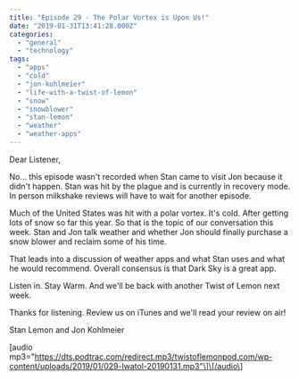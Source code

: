 ```yaml
---
title: "Episode 29 - The Polar Vortex is Upon Us!"
date: "2019-01-31T13:41:28.000Z"
categories: 
  - "general"
  - "technology"
tags: 
  - "apps"
  - "cold"
  - "jon-kohlmeier"
  - "life-with-a-twist-of-lemon"
  - "snow"
  - "snowblower"
  - "stan-lemon"
  - "weather"
  - "weather-apps"
---
```


Dear Listener,

No… this episode wasn't recorded when Stan came to visit Jon because it didn't happen. Stan was hit by the plague and is currently in recovery mode. In person milkshake reviews will have to wait for another episode.

Much of the United States was hit with a polar vortex. It's cold. After getting lots of snow so far this year. So that is the topic of our conversation this week. Stan and Jon talk weather and whether Jon should finally purchase a snow blower and reclaim some of his time.

That leads into a discussion of weather apps and what Stan uses and what he would recommend. Overall consensus is that Dark Sky is a great app.

Listen in. Stay Warm. And we'll be back with another Twist of Lemon next week.

Thanks for listening. Review us on iTunes and we'll read your review on air!

Stan Lemon and Jon Kohlmeier

\[audio mp3="https://dts.podtrac.com/redirect.mp3/twistoflemonpod.com/wp-content/uploads/2019/01/029-lwatol-20190131.mp3"\]\[/audio\]
